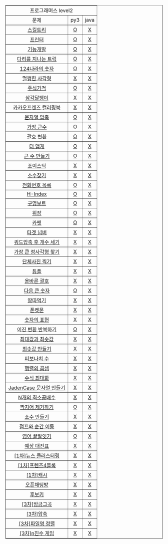 <!DOCTYPE html>
<html lang="en">
<head>
    <meta charset="UTF-8">
</head>
<body>
<table border='1' align="center">
    <tr>
        <td colspan="3" align="center">프로그래머스 level2</td>
    </tr>
    <tr align="center">
        <td>문제</td>
        <td>py3</td>
        <td>java</td>
    </tr>
    <tr align="center">
        <td><a href="https://programmers.co.kr/learn/courses/30/lessons/49993">스킬트리</a></td>
        <td><a href="https://github.com/HoChangSUNG/programmers_python/blob/main/level_2/skill_tree.py">O</a></td>
        <td><a href="#">X</a></td>
    </tr>
    <tr align="center">
        <td><a href="https://programmers.co.kr/learn/courses/30/lessons/42587">프린터</a></td>
        <td><a href="https://github.com/HoChangSUNG/programmers_python/blob/main/level_2/printer_2.py">O</a></td>
        <td><a href="#">X</a></td>
    </tr>
    <tr align="center">
        <td><a href="https://programmers.co.kr/learn/courses/30/lessons/42586">기능개발</a></td>
        <td><a href="https://github.com/HoChangSUNG/programmers_python/blob/main/level_2/function_develop.py">O</a></td>
        <td><a href="#">X</a></td>
    </tr>
    <tr align="center">
        <td><a href="https://programmers.co.kr/learn/courses/30/lessons/42583">다리를 지나는 트럭</a></td>
        <td>
            <a href="https://github.com/HoChangSUNG/programmers_python/blob/main/level_2/truck_crossing_the_bridge.py">O</a>
        </td>
        <td><a href="#">X</a></td>
    </tr>
    <tr align="center">
        <td><a href="https://programmers.co.kr/learn/courses/30/lessons/12899">124나라의 숫자</a></td>
        <td><a href="#">O</a></td>
        <td><a href="#">X</a></td>
    </tr>
    <tr align="center">
        <td><a href="#">멀쩡한 사각형</a></td>
        <td><a href="#">X</a></td>
        <td><a href="#">X</a></td>
    </tr>
    <tr align="center">
        <td><a href="https://programmers.co.kr/learn/courses/30/lessons/42584">주식가격</a></td>
        <td><a href="https://github.com/HoChangSUNG/programmers_python/blob/main/level_2/stock_price_2.py">O</a></td>
        <td><a href="#">X</a></td>
    </tr>
    <tr align="center">
        <td><a href="#">삼각달팽이</a></td>
        <td><a href="#">X</a></td>
        <td><a href="#">X</a></td>
    </tr>
    <tr align="center">
        <td><a href="#">카카오프렌즈 컬러링북</a></td>
        <td><a href="#">X</a></td>
        <td><a href="#">X</a></td>
    </tr>
    <tr align="center">
        <td><a href="https://programmers.co.kr/learn/courses/30/lessons/60057">문자열 압축</a></td>
        <td><a href="https://github.com/HoChangSUNG/programmers_python/blob/main/level_2/string_compression.py">O</a>
        </td>
        <td><a href="#">X</a></td>
    </tr>
    <tr align="center">
        <td><a href="https://programmers.co.kr/learn/courses/30/lessons/42746">가장 큰수</a></td>
        <td><a href="https://github.com/HoChangSUNG/programmers_python/blob/main/level_2/most_big_number.py">O</a></td>
        <td><a href="#">X</a></td>
    </tr>
    <tr align="center">
        <td><a href="https://programmers.co.kr/learn/courses/30/lessons/60058">괄호 변환</a></td>
        <td><a href="https://github.com/HoChangSUNG/programmers_python/blob/main/level_2/correct_parenthesis.py">O</a>
        </td>
        <td><a href="#">X</a></td>
    </tr>
    <tr align="center">
        <td><a href="https://programmers.co.kr/learn/courses/30/lessons/42626">더 맵게</a></td>
        <td><a href="https://github.com/HoChangSUNG/programmers_python/blob/main/level_2/more_spicy.py">O</a></td>
        <td><a href="#">X</a></td>
    </tr>
    <tr align="center">
        <td><a href="https://programmers.co.kr/learn/courses/30/lessons/42883">큰 수 만들기</a></td>
        <td><a href="https://github.com/HoChangSUNG/programmers_python/blob/main/level_2/make_big_number.py">O</a></td>
        <td><a href="#">X</a></td>
    </tr>
    <tr align="center">
        <td><a href="#">조이스틱</a></td>
        <td><a href="#">X</a></td>
        <td><a href="#">X</a></td>
    </tr>
    <tr align="center">
        <td><a href="#">소수찾기</a></td>
        <td><a href="#">X</a></td>
        <td><a href="#">X</a></td>
    </tr>
    <tr align="center">
        <td><a href="https://programmers.co.kr/learn/courses/30/lessons/42577">전화번호 목록</a></td>
        <td><a href="https://github.com/HoChangSUNG/programmers_python/blob/main/level_2/phone_number.py">O</a></td>
        <td><a href="#">X</a></td>
    </tr>
    <tr align="center">
        <td><a href="https://programmers.co.kr/learn/courses/30/lessons/42747">H-Index</a></td>
        <td><a href="https://github.com/HoChangSUNG/programmers_python/blob/main/level_2/h_index.py">O</a></td>
        <td><a href="#">X</a></td>
    </tr>
    <tr align="center">
        <td><a href="https://programmers.co.kr/learn/courses/30/lessons/42885">구명보트</a></td>
        <td><a href="https://github.com/HoChangSUNG/programmers_python/blob/main/level_2/lifeboat.py">O</a></td>
        <td><a href="#">X</a></td>
    </tr>
    <tr align="center">
        <td><a href="https://programmers.co.kr/learn/courses/30/lessons/42578">위장</a></td>
        <td><a href="https://github.com/HoChangSUNG/programmers_python/blob/main/level_2/camouflage.py">O</a></td>
        <td><a href="#">X</a></td>
    </tr>
    <tr align="center">
        <td><a href="https://programmers.co.kr/learn/courses/30/lessons/42842">카펫</a></td>
        <td><a href="https://github.com/HoChangSUNG/programmers_python/blob/main/level_2/carpet.py">O</a></td>
        <td><a href="#">X</a></td>
    </tr>
    <tr align="center">
        <td><a href="#">타겟 넘버</a></td>
        <td><a href="#">X</a></td>
        <td><a href="#">X</a></td>
    </tr>
    <tr align="center">
        <td><a href="#">쿼드압축 후 개수 세기</a></td>
        <td><a href="#">X</a></td>
        <td><a href="#">X</a></td>
    </tr>
    <tr align="center">
        <td><a href="#">가장 큰 정사각형 찾기</a></td>
        <td><a href="#">X</a></td>
        <td><a href="#">X</a></td>
    </tr>
    <tr align="center">
        <td><a href="#">단체사진 찍기</a></td>
        <td><a href="#">X</a></td>
        <td><a href="#">X</a></td>
    </tr>
    <tr align="center">
        <td><a href="#">튜플</a></td>
        <td><a href="#">X</a></td>
        <td><a href="#">X</a></td>
    </tr>
    <tr align="center">
        <td><a href="#">올바른 괄호</a></td>
        <td><a href="#">X</a></td>
        <td><a href="#">X</a></td>
    </tr>
    <tr align="center">
        <td><a href="https://programmers.co.kr/learn/courses/30/lessons/12911">다음 큰 숫자</a></td>
        <td><a href="https://github.com/HoChangSUNG/programmers_python/blob/main/level_2/next_big_number.py">O</a></td>
        <td><a href="#">X</a></td>
    </tr>
    <tr align="center">
        <td><a href="#">땅따먹기</a></td>
        <td><a href="#">X</a></td>
        <td><a href="#">X</a></td>
    </tr>
    <tr align="center">
        <td><a href="#">폰켓몬</a></td>
        <td><a href="#">X</a></td>
        <td><a href="#">X</a></td>
    </tr>
    <tr align="center">
        <td><a href="#">숫자의 표현</a></td>
        <td><a href="#">X</a></td>
        <td><a href="#">X</a></td>
    </tr>
    <tr align="center">
        <td><a href="https://programmers.co.kr/learn/courses/30/lessons/70129">이진 변환 반복하기</a></td>
        <td><a href="https://github.com/HoChangSUNG/programmers_python/blob/main/level_2/repeat_binary_convert.py">O</a>
        </td>
        <td><a href="#">X</a></td>
    </tr>
    <tr align="center">
        <td><a href="#">최대값과 최솟값</a></td>
        <td><a href="#">X</a></td>
        <td><a href="#">X</a></td>
    </tr>
    <tr align="center">
        <td><a href="#">최솟값 만들기</a></td>
        <td><a href="#">X</a></td>
        <td><a href="#">X</a></td>
    </tr>
    <tr align="center">
        <td><a href="#">피보나치 수</a></td>
        <td><a href="#">X</a></td>
        <td><a href="#">X</a></td>
    </tr>
    <tr align="center">
        <td><a href="#">행렬의 곱셈</a></td>
        <td><a href="#">X</a></td>
        <td><a href="#">X</a></td>
    </tr>
    <tr align="center">
        <td><a href="#">수식 최대화</a></td>
        <td><a href="#">X</a></td>
        <td><a href="#">X</a></td>
    </tr>
    <tr align="center">
        <td><a href="#">JadenCase 문자열 만들기</a></td>
        <td><a href="#">X</a></td>
        <td><a href="#">X</a></td>
    </tr>
    <tr align="center">
        <td><a href="#">N개의 최소공배수</a></td>
        <td><a href="#">X</a></td>
        <td><a href="#">X</a></td>
    </tr>
    <tr align="center">
        <td><a href="https://programmers.co.kr/learn/courses/30/lessons/12973">짝지어 제거하기</a></td>
        <td><a href="https://github.com/HoChangSUNG/programmers_python/blob/main/level_2/delete_pair.py">O</a></td>
        <td><a href="#">X</a></td>
    </tr>
    <tr align="center">
        <td><a href="#">소수 만들기</a></td>
        <td><a href="#">X</a></td>
        <td><a href="#">X</a></td>
    </tr>
    <tr align="center">
        <td><a href="#">점프와 순간 이동</a></td>
        <td><a href="#">X</a></td>
        <td><a href="#">X</a></td>
    </tr>
    <tr align="center">
        <td><a href="https://programmers.co.kr/learn/courses/30/lessons/12981">영어 끝말잇기</a></td>
        <td><a href="https://github.com/HoChangSUNG/programmers_python/blob/main/level_2/word_chain_game.py">O</a></td>
        <td><a href="#">X</a></td>
    </tr>
    <tr align="center">
        <td><a href="#">예상 대진표</a></td>
        <td><a href="#">X</a></td>
        <td><a href="#">X</a></td>
    </tr>
    <tr align="center">
        <td><a href="#">[1차]뉴스 클러스터링</a></td>
        <td><a href="#">X</a></td>
        <td><a href="#">X</a></td>
    </tr>
    <tr align="center">
        <td><a href="#">[1차]프렌즈4블록</a></td>
        <td><a href="#">X</a></td>
        <td><a href="#">X</a></td>
    </tr>
    <tr align="center">
        <td><a href="#">[1차]캐시</a></td>
        <td><a href="#">X</a></td>
        <td><a href="#">X</a></td>
    </tr>
    <tr align="center">
        <td><a href="#">오픈채팅방</a></td>
        <td><a href="#">X</a></td>
        <td><a href="#">X</a></td>
    </tr>
    <tr align="center">
        <td><a href="#">후보키</a></td>
        <td><a href="#">X</a></td>
        <td><a href="#">X</a></td>
    </tr>
    <tr align="center">
        <td><a href="#">[3차]방금그곡</a></td>
        <td><a href="#">X</a></td>
        <td><a href="#">X</a></td>
    </tr>
    <tr align="center">
        <td><a href="#">[3차]압축</a></td>
        <td><a href="#">X</a></td>
        <td><a href="#">X</a></td>
    </tr>
    <tr align="center">
        <td><a href="#">[3차]파일명 정렬</a></td>
        <td><a href="#">X</a></td>
        <td><a href="#">X</a></td>
    </tr>
    <tr align="center">
        <td><a href="#">[3차]n진수 게임</a></td>
        <td><a href="#">X</a></td>
        <td><a href="#">X</a></td>
    </tr>


</table>
</body>
</html>
